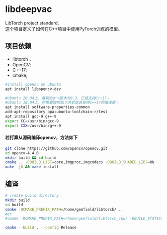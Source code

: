 # libdeepvac
LibTorch project standard.  
这个项目定义了如何在C++项目中使用PyTorch训练的模型。

## 项目依赖
- libtorch；
- OpenCV;
- C++17;
- cmake;

```bash
#install opencv on ubuntu
apt install libopencv-dev

#Ubuntu 20.04上，最新的g++版本为9.3，已经支持C++17；
#Ubuntu 18.04上，你需要按照如下方式安装支持C++17的编译器：
apt install software-properties-common
add-apt-repository ppa:ubuntu-toolchain-r/test
apt install gcc-9 g++-9
export CC=/usr/bin/gcc-9
export CXX=/usr/bin/g++-9
```

#### 若打算从源码编译opencv，方法如下
```bash
git clone https://github.com/opencv/opencv.git
cd opencv-4.4.0
mkdir build && cd build
cmake .. -DBUILD_LIST=core,imgproc,imgcodecs -DBUILD_SHARED_LIBS=ON
make -j8 && make install
```

## 编译
```bash
# create build directory
mkdir build
cd build
cmake -DCMAKE_PREFIX_PATH=/home/gemfield/libtorch/ ..
#or
#cmake -DCMAKE_PREFIX_PATH=/home/gemfield/libtorch_cpu/ -DBUILD_STATIC=ON ..

cmake --build . --config Release
```
